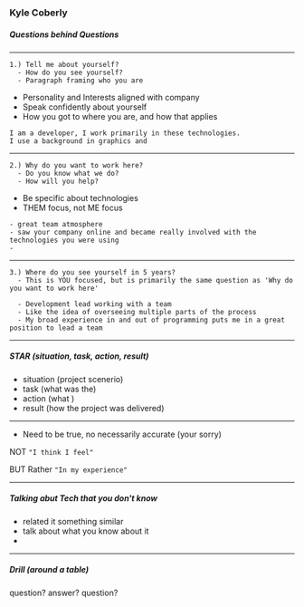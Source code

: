 ### Kyle Coberly

##### Questions behind Questions

---

```
1.) Tell me about yourself?
  - How do you see yourself?
  - Paragraph framing who you are
```


  - Personality and Interests aligned with company
  - Speak confidently about yourself
  - How you got to where you are, and how that applies
```
I am a developer, I work primarily in these technologies.
I use a background in graphics and
```

----

```
2.) Why do you want to work here?
  - Do you know what we do?
  - How will you help?
```
  - Be specific about technologies
  - THEM focus, not ME focus
```
- great team atmosphere
- saw your company online and became really involved with the technologies you were using
- 
```

---

```
3.) Where do you see yourself in 5 years?
  - This is YOU focused, but is primarily the same question as 'Why do you want to work here'
```
```
  - Development lead working with a team
  - Like the idea of overseeing multiple parts of the process
  - My broad experience in and out of programming puts me in a great position to lead a team

```

---

##### STAR (situation, task, action, result)

  - situation (project scenerio)
  - task (what was the)
  - action (what )
  - result (how the project was delivered)

---

- Need to be true, no necessarily accurate (your sorry)

NOT `"I think I feel"`

BUT Rather `"In my experience"`

---

##### Talking abut Tech that you don't know
  - related it something similar
  - talk about what you know about it
  -

---

##### Drill (around a table)
  question?
  answer?
  question?
